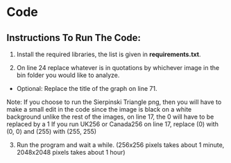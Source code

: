 # Code

## Instructions To Run The Code:

1. Install the required libraries, the list is given in __requirements.txt__.

2. On line 24 replace whatever is in quotations by whichever image in the bin folder you would like to analyze.
  * Optional: Replace the title of the graph on line 71.

Note: If you choose to run the Sierpinski Triangle png, then you will have to make a small edit in the code
since the image is black on a white background unlike the rest of the images, on line 17, the 0 will have to be replaced by a 1
If you run UK256 or Canada256 on line 17, replace (0) with (0, 0) and (255) with (255, 255)


3. Run the program and wait a while. (256x256 pixels takes about 1 minute, 2048x2048 pixels takes about 1 hour)
